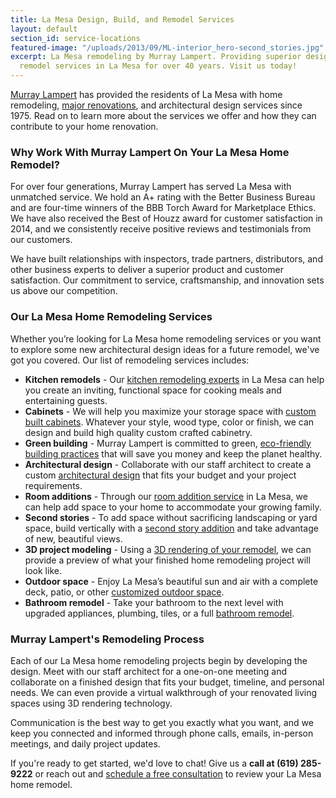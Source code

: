 ```yaml
---
title: La Mesa Design, Build, and Remodel Services
layout: default
section_id: service-locations
featured-image: "/uploads/2013/09/ML-interior_hero-second_stories.jpg"
excerpt: La Mesa remodeling by Murray Lampert. Providing superior design, build, and
  remodel services in La Mesa for over 40 years. Visit us today!
---
```


[Murray Lampert](/about-murray-lampert-design-build-remodel) has provided the residents of La Mesa with home remodeling, [major renovations](/major-renovations), and architectural design services since 1975. Read on to learn more about the services we offer and how they can contribute to your home renovation.

### Why Work With Murray Lampert On Your La Mesa Home Remodel?

For over four generations, Murray Lampert has served La Mesa with unmatched service. We hold an A+ rating with the Better Business Bureau and are four-time winners of the BBB Torch Award for Marketplace Ethics. We have also received the Best of Houzz award for customer satisfaction in 2014, and we consistently receive positive reviews and testimonials from our customers.

We have built relationships with inspectors, trade partners, distributors, and other business experts to deliver a superior product and customer satisfaction. Our commitment to service, craftsmanship, and innovation sets us above our competition.

### Our La Mesa Home Remodeling Services

Whether you’re looking for La Mesa home remodeling services or you want to explore some new architectural design ideas for a future remodel, we've got you covered. Our list of remodeling services includes:

- **Kitchen remodels** - Our [kitchen remodeling experts](/san-diego-kitchen-remodeling-services) in La Mesa can help you create an inviting, functional space for cooking meals and entertaining guests.
- **Cabinets** - We will help you maximize your storage space with [custom built cabinets](/san-diego-custom-cabinet-construction-services). Whatever your style, wood type, color or finish, we can design and build high quality custom crafted cabinetry.
- **Green building** - Murray Lampert is committed to green, [eco-friendly building practices](/san-diego-green-home-construction) that will save you money and keep the planet healthy.
- **Architectural design** - Collaborate with our staff architect to create a custom [architectural design](/san-diego-architectural-design-services/) that fits your budget and your project requirements.
- **Room additions** - Through our [room addition service](/san-diego-room-additions) in La Mesa, we can help add space to your home to accommodate your growing family.
- **Second stories** - To add space without sacrificing landscaping or yard space, build vertically with a [second story addition](/san-diego-second-story-addition/) and take advantage of new, beautiful views.
- **3D project modeling** - Using a [3D rendering of your remodel](/3d-architectural-rendering-services), we can provide a preview of what your finished home remodeling project will look like.
- **Outdoor space** - Enjoy La Mesa’s beautiful sun and air with a complete deck, patio, or other [customized outdoor space](/san-diego-outdoor-living-space-design/).
- **Bathroom remodel** - Take your bathroom to the next level with upgraded appliances, plumbing, tiles, or a full [bathroom remodel](/san-diego-bathroom-remodeling-services).

### Murray Lampert's Remodeling Process

Each of our La Mesa home remodeling projects begin by developing the design. Meet with our staff architect for a one-on-one meeting and collaborate on a finished design that fits your budget, timeline, and personal needs. We can even provide a virtual walkthrough of your renovated living spaces using 3D rendering technology.

Communication is the best way to get you exactly what you want, and we keep you connected and informed through phone calls, emails, in-person meetings, and daily project updates.

If you're ready to get started, we'd love to chat! Give us a **call at (619) 285-9222** or reach out and [schedule a free consultation](#quick-contact) to review your La Mesa home remodel.
